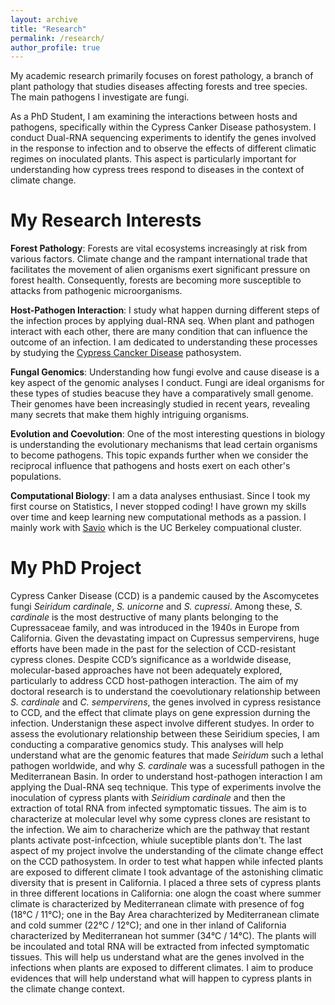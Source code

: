 ```yaml
---
layout: archive
title: "Research"
permalink: /research/
author_profile: true
---
```

My academic research primarily focuses on forest pathology, a branch of plant pathology that studies diseases affecting forests and tree species. The main pathogens I investigate are fungi.

As a PhD Student, I am examining the interactions between hosts and pathogens, specifically within the Cypress Canker Disease pathosystem. I conduct Dual-RNA sequencing experiments to identify the genes involved in the response to infection and to observe the effects of different climatic regimes on inoculated plants. This aspect is particularly important for understanding how cypress trees respond to diseases in the context of climate change.

My Research Interests
======
**Forest Pathology**: Forests are vital ecosystems increasingly at risk from various factors. Climate change and the rampant international trade that facilitates the movement of alien organisms exert significant pressure on forest health. Consequently, forests are becoming more susceptible to attacks from pathogenic microorganisms.

**Host-Pathogen Interaction**: I study what happen durning different steps of the infection proces by applying dual-RNA seq. When plant and pathogen interact with each other, there are many condition that can influence the outcome of an infection. I am dedicated to understanding these processes by studying the [Cypress Cancker Disease](https://www.agric.wa.gov.au/diseases/cypress-canker) pathosystem. 

**Fungal Genomics**: Understanding how fungi evolve and cause disease is a key aspect of the genomic analyses I conduct. Fungi are ideal organisms for these types of studies beacuse they have a comparatively small genome. Their genomes have been increasingly studied in recent years, revealing many secrets that make them highly intriguing organisms.

**Evolution and Coevolution**: One of the most interesting questions in biology is understanding the evolutionary mechanisms that lead certain organisms to become pathogens. This topic expands further when we consider the reciprocal influence that pathogens and hosts exert on each other's populations.

**Computational Biology**: I am a data analyses enthusiast. Since I took my first course on Statistics, I never stopped coding! I have grown my skills over time and keep learning new computational methods as a passion. I mainly work with [Savio](https://research-it.berkeley.edu/services-projects/high-performance-computing-savio) which is the UC Berkeley compuational cluster.

# My PhD Project 
Cypress Canker Disease (CCD) is a pandemic caused by the Ascomycetes fungi _Seiridum cardinale_, _S. unicorne_ and _S. cupressi_. Among these, _S. cardinale_ is the most destructive of many plants belonging to the Cupressaceae family, and was introduced in the 1940s in Europe from California. Given the devastating impact on Cupressus sempervirens, huge efforts have been made in the past for the selection of CCD-resistant cypress clones. Despite CCD’s significance as a worldwide disease, molecular-based approaches have not been adequately explored, particularly to address CCD host-pathogen interaction. The aim of my doctoral research is to understand the coevolutionary relationship between _S. cardinale_ and _C. sempervirens_, the genes involved in cypress resistance to CCD, and the effect that climate plays on gene expression durning the infection. 
Understanign these aspect involve different studyes. 
In order to assess the evolutionary relationship between these Seiridium species, I am conducting a comparative genomics study. This analyses will help understand what are the genomic features that made _Seiridum_ such a lethal pathogen worldwide, and why _S. cardinale_ was a sucessfull pathogen in the Mediterranean Basin. 
In order to understand host-pathogen interaction I am applying the Dual-RNA seq technique. This type of experiments involve the inoculation of cypress plants with _Seiridium cardinale_ and then the extraction of total RNA from infected symptomatic tissues. The aim is to characterize at molecular level why some cypress clones are resistant to the infection. We aim to characherize which are the pathway that restant plants activate post-infcection, whiule suceptible plants don't. 
The last aspect of my project involve the understanding of the climate change effect on the CCD pathosystem. In order to test what happen while infected plants are exposed to different climate I took advantage of the astonishing climatic diversity that is present in California. I placed a three sets of cypress plants in three different locations in California: one alogn the coast where summer climate is characterized by Mediterranean climate with presence of fog (18°C / 11°C); one in the Bay Area charachterized by Mediterranean climate and cold summer (22°C / 12°C); and one in ther inland of California characterized by Mediterranean hot summer (34°C / 14°C). The plants will be incoulated and total RNA will be extracted from infected symptomatic tissues. This will help us understand what are the genes involved in the infections when plants are exposed to different climates. I aim to produce evidences that will help understand what will happen to cypress plants in the climate change context. 






